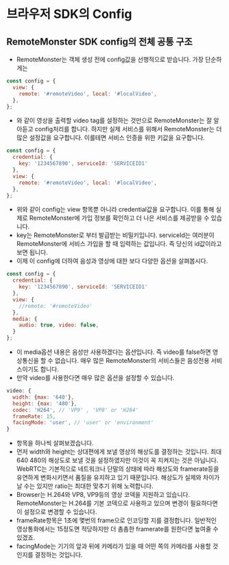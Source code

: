 # 브라우저 SDK의 Config
## RemoteMonster SDK config의 전체 공통 구조
- RemoteMonster는 객체 생성 전에 config값을 선행적으로 받습니다. 가장 단순하게는
```javascript
const config = {
  view: {
    remote: '#remoteVideo', local: '#localVideo',
  },
};
```
- 와 같이 영상을 출력할 video tag를 설정하는 것만으로 RemoteMonster는 잘 알아듣고 config처리를 합니다. 하지만 실제 서비스를 위해서 RemoteMonster는 더 많은 설정값을 요구합니다. 이를테면 서비스 인증을 위한 키값을 요구합니다.
```javascript
const config = {
  credential: {
    key: '1234567890', serviceId: 'SERVICEID1'
  },
  view: {
    remote: '#remoteVideo', local: '#localVideo',
  },
};
```
- 위와 같이 config는 view 항목뿐 아니라 credential값을 요구합니다. 이를 통해 실제로 RemoteMonster에 가입 정보를 확인하고 더 나은 서비스를 제공받을 수 있습니다.
- key는 RemoteMonster로 부터 발급받는 비밀키입니다. serviceId는 여러분이 RemoteMonster에 서비스 가입을 할 때 입력하는 값입니다. 즉 당신의 id값이라고 보면 됩니다.
- 이제 이 config에 더하여 음성과 영상에 대한 보다 다양한 옵션을 살펴봅시다.
```javascript
const config = {
  credential: {
    key: '1234567890', serviceId: 'SERVICEID1'
  },
  view: {
    //remote: '#remoteVideo'
  },
  media: {
    audio: true, video: false,
  }
};
```
- 이 media옵션 내용은 음성만 사용하겠다는 옵션입니다. 즉 video를 false하면 영상통신을 할 수 없습니다. 매우 많은 RemoteMonster의 서비스들은 음성전용 서비스이기도 합니다.
- 만약 video를 사용한다면 매우 많은 옵션을 설정할 수 있습니다.
```javascript
video: {
  width: {max: '640'},
  height: {max: '480'},
  codec: 'H264', // 'VP9' , 'VP8' or 'H264'
  frameRate: 15,
  facingMode: 'user', // 'user' or 'environment'
}
```
- 항목을 하나씩 살펴보겠습니다.
- 먼저 width와 height는 상대편에게 보낼 영상의 해상도를 결정하는 것입니다. 최대 640 480의 해상도로 보낼 것을 설정하였지만 이것이 꼭 지켜지는 것은 아닙니다. WebRTC는 기본적으로 네트워크나 단말의 상태에 따라 해상도와 framerate등을 유연하게 변화시키면서 품질을 유지하고 있기 때문입니다. 해상도가 실제와 차이가 날 수는 있지만 ratio는 최대한 맞추기 위해 노력합니다.
- Browser는 H.264와 VP8, VP9등의 영상 코덱을 지원하고 있습니다. RemoteMonster는 H.264를 기본 코덱으로 사용하고 있으며 변경이 필요하다면 이 설정으로 변경할 수 있습니다.
- frameRate항목은 1초에 몇번의 frame으로 인코딩할 지를 결정합니다. 일반적인 영상통화에서는 15정도면 적당하지만 더 촘촘한 framerate를 원한다면 높여줄 수 있겠죠.
- facingMode는 기기의 앞과 뒤에 카메라가 있을 때 어떤 쪽의 카메라를 사용할 것인지를 결정하는 것입니다.
